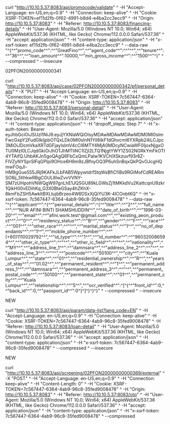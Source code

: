 curl "http://10.10.5.37:8083/api/promocode/validate" ^
  -H "Accept-Language: en-US,en;q=0.9" ^
  -H "Connection: keep-alive" ^
  -H "Cookie: XSRF-TOKEN=ef11d2fb-0f62-4991-b8d4-e4ba2cc3ecc9" ^
  -H "Origin: http://10.10.5.37:8083" ^
  -H "Referer: http://10.10.5.37:8083/financing-details" ^
  -H "User-Agent: Mozilla/5.0 (Windows NT 10.0; Win64; x64) AppleWebKit/537.36 (KHTML, like Gecko) Chrome/112.0.0.0 Safari/537.36" ^
  -H "accept: application/json" ^
  -H "content-type: application/json" ^
  -H "x-xsrf-token: ef11d2fb-0f62-4991-b8d4-e4ba2cc3ecc9" ^
  --data-raw "^{^\^"promo_code^\^":^\^"GreatFino^\^",^\^"agent_code^\^":^\^"^\^",^\^"tenure^\^":^\^"36^\^",^\^"loan_amount^\^":10000,^\^"min_gross_income^\^":^\^"1500^\^"^}" ^
  --compressed ^
  --insecure
  
  02PFON20000000000341
  
  
  curl "http://10.10.5.37:8083/api/case/02PFON20000000000342/pf/personal_details" ^
  -X "PUT" ^
  -H "Accept-Language: en-US,en;q=0.9" ^
  -H "Connection: keep-alive" ^
  -H "Cookie: XSRF-TOKEN=7c567447-6364-4ab9-96c8-35fed9008478" ^
  -H "Origin: http://10.10.5.37:8083" ^
  -H "Referer: http://10.10.5.37:8083/personal-detail" ^
  -H "User-Agent: Mozilla/5.0 (Windows NT 10.0; Win64; x64) AppleWebKit/537.36 (KHTML, like Gecko) Chrome/112.0.0.0 Safari/537.36" ^
  -H "accept: application/json" ^
  -H "content-type: application/json" ^
  -H "dropoff_steps: Step 7" ^
  -H "x-auth-token: Bearer eyJhbGciOiJSUzI1NiJ9.eyJjYXNlaWQiOlsyMDAwMDAwMDAwMDM0Ml0sImFwcGxpY2FudGlkIjpbOTQxLDk0Ml0sInN1YiI6IkF1dGhvcml6YXRpb24iLCJpc3MiOiJDcmVkaXRTdGFjayIsImV4cCI6MTY4MjA0MDcyNCwiaWF0IjoxNjgxOTU0MzI0LCJqdGkiOiJhOTJhMTliNC1lZjI2LTQ1NjgtYWY1ZS02NGRkYmFkOTI4YTAifQ.UhbAKJn5goQAgQ6FbCxQmLPaIw1KVChlXSkzuvf93r8Z-FlVZyNYSprSlFqGPIpi9OHce6H9m9zJBfnyOQ3P6uhSnBqxQkPQvOJcgHQmwFOqJl-HM9gGue555JRj9KAFkJLbFAB5WpywtdrfStqWsBfiCfiBs9RGiMofCdREARmSO8ij_5tlhkwRBgCGUL8lwZvvVVNY-SM7zUHpohVNWQgW97gnLhE1JQSGU89kLGWsZj1tMKkdVu2KattcqnU9zkr1QikH00vEDihKq_G3X0BteGSay4hZKhX-8kmFbZSH5AwkItBXLtujbBrzeo4W6DSxXjQiYU3K-4ICOnbtKQ" ^
  -H "x-xsrf-token: 7c567447-6364-4ab9-96c8-35fed9008478" ^
  --data-raw "^{^\^"applicant^\^":^{^\^"personal_details^\^":^{^\^"title^\^":^\^"2^\^",^\^"full_name^\^":^\^"NUR AFINI BINTI SHAMSHUDDIN^\^",^\^"date_of_birth^\^":^\^"1996-03-20^\^",^\^"email^\^":^\^"afini.work.test^@gmail.com^\^",^\^"existing_aeon_product^\^":^\^"0^\^",^\^"residency_status^\^":^\^"B^\^",^\^"gender^\^":^\^"F^\^",^\^"race^\^":^\^"001^\^",^\^"other_race^\^":^\^"^\^",^\^"marital_status^\^":^\^"1^\^",^\^"no_of_dependants^\^":^\^"1^\^",^\^"mobile_phone_number^\^":^\^"(+60)1110029792^\^",^\^"id_type^\^":^\^"1^\^",^\^"id_number^\^":^\^"960320086594^\^",^\^"other_ic_type^\^":^\^"^\^",^\^"other_ic_field^\^":^\^"^\^",^\^"nationality^\^":^\^"MY^\^",^\^"address_line_1^\^":^\^"damnsara^\^",^\^"address_line_2^\^":^\^"^\^",^\^"address_line_3^\^":^\^"^\^",^\^"postcode^\^":^\^"50100^\^",^\^"city^\^":^\^"Kuala Lumpur^\^",^\^"state^\^":^\^"01^\^",^\^"residential_ownership^\^":^\^"R^\^",^\^"years_of_stay^\^":^\^"01.02^\^",^\^"permanent_resident^\^":^\^"1^\^",^\^"permanent_address_1^\^":^\^"damnsara^\^",^\^"permanent_address_3^\^":^\^"^\^",^\^"permanent_postal_code^\^":^\^"50100^\^",^\^"permanent_state^\^":^\^"01^\^",^\^"permanent_city^\^":^\^"Kuala Lumpur^\^",^\^"relationship^\^":^\^"5^\^",^\^"ocr_verified^\^":^[^{^\^"front_id^\^":0,^\^"back_id^\^":0,^\^"passport_id^\^":0^}^]^}^}^}" ^
  --compressed ^
  --insecure
  
  NEW
  
  curl "http://10.10.5.37:8083/api/param/data-list?lang_code=EN" ^
  -H "Accept-Language: en-US,en;q=0.9" ^
  -H "Connection: keep-alive" ^
  -H "Cookie: XSRF-TOKEN=7c567447-6364-4ab9-96c8-35fed9008478" ^
  -H "Referer: http://10.10.5.37:8083/loan-detail" ^
  -H "User-Agent: Mozilla/5.0 (Windows NT 10.0; Win64; x64) AppleWebKit/537.36 (KHTML, like Gecko) Chrome/112.0.0.0 Safari/537.36" ^
  -H "accept: application/json" ^
  -H "content-type: application/json" ^
  -H "x-xsrf-token: 7c567447-6364-4ab9-96c8-35fed9008478" ^
  --compressed ^
  --insecure
  
  NEW
  
  curl "http://10.10.5.37:8083/api/screening/02PFON20000000000369/external" ^
  -X "POST" ^
  -H "Accept-Language: en-US,en;q=0.9" ^
  -H "Connection: keep-alive" ^
  -H "Content-Length: 0" ^
  -H "Cookie: XSRF-TOKEN=7c567447-6364-4ab9-96c8-35fed9008478" ^
  -H "Origin: http://10.10.5.37:8083" ^
  -H "Referer: http://10.10.5.37:8083/otp" ^
  -H "User-Agent: Mozilla/5.0 (Windows NT 10.0; Win64; x64) AppleWebKit/537.36 (KHTML, like Gecko) Chrome/112.0.0.0 Safari/537.36" ^
  -H "accept: application/json" ^
  -H "content-type: application/json" ^
  -H "x-xsrf-token: 7c567447-6364-4ab9-96c8-35fed9008478" ^
  --compressed
